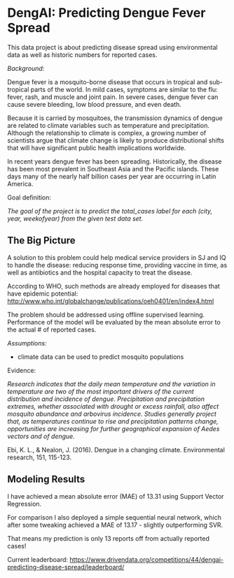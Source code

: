 # DengAI: Predicting Dengue Fever Spread

This data project is about predicting disease spread using environmental data as well as historic numbers for reported cases.

*Background:*

Dengue fever is a mosquito-borne disease that occurs in tropical and sub-tropical parts of the world. In mild cases, symptoms are similar to the flu: fever, rash, and muscle and joint pain. In severe cases, dengue fever can cause severe bleeding, low blood pressure, and even death.

Because it is carried by mosquitoes, the transmission dynamics of dengue are related to climate variables such as temperature and precipitation. Although the relationship to climate is complex, a growing number of scientists argue that climate change is likely to produce distributional shifts that will have significant public health implications worldwide.

In recent years dengue fever has been spreading. Historically, the disease has been most prevalent in Southeast Asia and the Pacific islands. These days many of the nearly half billion cases per year are occurring in Latin America.

Goal definition:

*The goal of the project is to predict the total_cases label for each (city, year, weekofyear) from the given test data set.*

## The Big Picture

A solution to this problem could help medical service providers in SJ and IQ to handle the disease: reducing response time, providing vaccine in time, as well as antibiotics and the hospital capacity to treat the disease.

According to WHO, such methods are already employed for diseases that have epidemic potential:
http://www.who.int/globalchange/publications/oeh0401/en/index4.html

The problem should be addressed using offline supervised learning. Performance of the model will be evaluated by the mean absolute error to the actual # of reported cases.

*Assumptions:*

* climate data can be used to predict mosquito populations

Evidence:

*Research indicates that the daily mean temperature and the variation in temperature are two of the most important drivers of the current distribution and incidence of dengue. Precipitation and precipitation extremes, whether associated with drought or excess rainfall, also affect mosquito abundance and arbovirus incidence. Studies generally project that, as temperatures continue to rise and precipitation patterns change, opportunities are increasing for further geographical expansion of Aedes vectors and of dengue.*

Ebi, K. L., & Nealon, J. (2016). Dengue in a changing climate. Environmental research, 151, 115-123.

## Modeling Results

I have achieved a mean absolute error (MAE) of 13.31 using Support Vector Regression. 

For comparison I also deployed a simple sequential neural network, which after some tweaking achieved a MAE of 13.17 - slightly outperforming SVR.

That means my prediction is only 13 reports off from actually reported cases!

Current leaderboard: https://www.drivendata.org/competitions/44/dengai-predicting-disease-spread/leaderboard/
